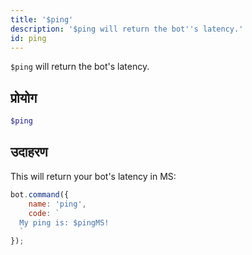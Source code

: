```yaml
---
title: '$ping'
description: '$ping will return the bot''s latency.'
id: ping
---
```


`$ping` will return the bot's latency.

## प्रोयोग

```php
$ping
```

## उदाहरण

This will return your bot's latency in MS:

```javascript
bot.command({
    name: 'ping',
    code: `
  My ping is: $pingMS!
  `
});
```
